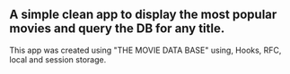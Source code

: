 

## A simple clean app to display the most popular movies and query the DB for any title.
This app was created using "THE MOVIE DATA BASE" using, Hooks, RFC, local and session storage. 





